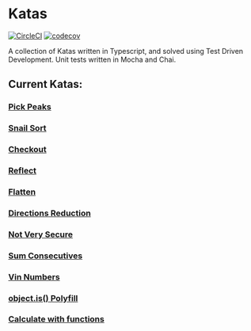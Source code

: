 # Katas

[![CircleCI](https://circleci.com/gh/lukebrobbs/katas/tree/master.svg?style=svg)](https://circleci.com/gh/lukebrobbs/katas/tree/master)
[![codecov](https://codecov.io/gh/lukebrobbs/katas/branch/master/graph/badge.svg?token=HNR5316F0N)](https://codecov.io/gh/lukebrobbs/katas)

A collection of Katas written in Typescript, and solved using Test Driven Development. Unit tests written in Mocha and Chai.

## Current Katas:

### [Pick Peaks](src/pick-peaks/pickPeaks.ts)

### [Snail Sort](src/snail-sort/snailSort.ts)

### [Checkout](src/checkout/checkout.ts)

### [Reflect](src/reflect/reflect.ts)

### [Flatten](src/flatten/flatten.ts)

### [Directions Reduction](src/directions-reduction/directionsReduction.ts)

### [Not Very Secure](src/not-very-secure/notVerySecure.ts)

### [Sum Consecutives](src/sum-consecutives/sumConsecutives.ts)

### [Vin Numbers](src/vin-numbers/vinNumbers.ts)

### [object.is() Polyfill](src/object-is/objectIs.ts)

### [Calculate with functions](src/calculate-with-functions/calculateWithFunctions.ts)
